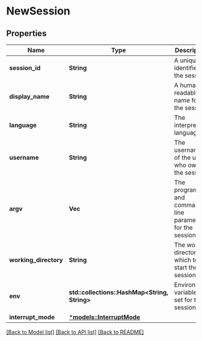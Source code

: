# NewSession

## Properties
Name | Type | Description | Notes
------------ | ------------- | ------------- | -------------
**session_id** | **String** | A unique identifier for the session | 
**display_name** | **String** | A human-readable name for the session | 
**language** | **String** | The interpreter language | 
**username** | **String** | The username of the user who owns the session | 
**argv** | **Vec<String>** | The program and command-line parameters for the session | 
**working_directory** | **String** | The working directory in which to start the session. | 
**env** | **std::collections::HashMap<String, String>** | Environment variables to set for the session | 
**interrupt_mode** | [***models::InterruptMode**](interrupt_mode.md) |  | 

[[Back to Model list]](../README.md#documentation-for-models) [[Back to API list]](../README.md#documentation-for-api-endpoints) [[Back to README]](../README.md)


